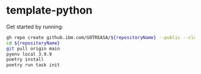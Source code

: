 # template-python

Get started by running:  
```sh
gh repo create github.ibm.com/GOTREASA/${repositoryName} --public --clone --template="github.ibm.com/GOTREASA/template-python"
cd ${repositoryName} 
git pull origin main
pyenv local 3.9.9
poetry install
poetry run task init
```
